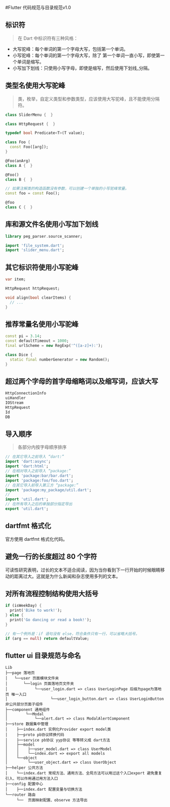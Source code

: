 #Flutter 代码规范与目录规范v1.0	

## 标识符
> 在 Dart 中标识符有三种风格：  

+ 大写驼峰：每个单词的第一个字母大写，包括第一个单词。
+ 小写驼峰：每个单词的第一个字母大写，除了 第一个单词一直小写，即使第一个单词是缩写。
+ 小写加下划线：只使用小写字母，即使是缩写，然后使用下划线_分隔。

## 类型名使用大写驼峰 
> 类，枚举，自定义类型和参数类型，应该使用大写驼峰，且不能使用分隔符。    

```dart
class SliderMenu {  }

class HttpRequest {  }

typedef bool Predicate<T>(T value);

class Foo {
  const Foo([arg]);
}

@Foo(anArg)
class A {  }

@Foo()
class B {  }

// 如果注解类的构造函数没有参数，可以创建一个单独的小写驼峰常量。
const foo = const Foo();

@foo
class C {  }
```

## 库和源文件名使用小写加下划线   

```dart
library peg_parser.source_scanner;

import 'file_system.dart';
import 'slider_menu.dart';
```

## 其它标识符使用小写驼峰
```dart
var item;

HttpRequest httpRequest;

void align(bool clearItems) {
  // ...
}
```

## 推荐常量名使用小写驼峰  
```dart
const pi = 3.14;
const defaultTimeout = 1000;
final urlScheme = new RegExp('^([a-z]+):');

class Dice {
  static final numberGenerator = new Random();
}
```

## 超过两个字母的首字母缩略词以及缩写词，应该大写
```dart
HttpConnectionInfo
uiHandler
IOStream
HttpRequest
Id
DB
```

## 导入顺序
> 各部分内按字母顺序排序
```dart
// 在其它导入之前导入 “dart:”
import 'dart:async';
import 'dart:html';
// 在相对导入之前导入 “package:”
import 'package:bar/bar.dart';
import 'package:foo/foo.dart';
// 在其它导入前导入第三方 “package:”
import 'package:my_package/util.dart';
//
import 'util.dart';
// 在所有导入之后的单独部分指定导出
export 'util.dart';
```

## dartfmt 格式化  
官方使用 dartfmt 格式化代码。  

## 避免一行的长度超过 80 个字符 
可读性研究表明，过长的文本不适合阅读，因为当你看到下一行开始的时候眼睛移动的距离过大。这就是为什么新闻和杂志使用多列的文本。  

## 对所有流程控制结构使用大括号   
```dart
if (isWeekDay) {
  print('Bike to work!');
} else {
  print('Go dancing or read a book!');
}

// 有一个例外是：if 语句没有 else，符合条件只有一行，可以省略大括号。
if (arg == null) return defaultValue;
```

## flutter ui 目录规范与命名  
```
Lib 
├──page 落地页     
│   └──user 页面模块文件夹   
│       └──login 页面落地页文件夹 
│            └──user_login.dart => class UserLoginPage 后缀为page为落地页 唯一入口     
│                   └──user_login_button.dart => class UserLoginButton 非公共部分页面子组件   
├──component 通用组件   
│        └──Modal 
│            └──alert.dart => class ModalAlertComponent  
├──store 数据集中管理 
│    ├──index.dart 实例化Provider export model类
│    ├──proto pb协议转换代码
│    ├──service pb协议 yyp协议 等等转义成 dart方法
│    ├──model
│    │    ├──user_model.dart => class UserModel
│    │    └──index.dart => export all models
│    └──object
│         └──user_object.dart => class UserObject
├──helper 公共方法   
│    └──index.dart 常规方法、通用方法、全局方法可以用过这个入口export 避免重复引入、可以作用通过用方法入口
├──config 配置中心 
│    ├──index.dart 配置变量与切换方法  
└──router 路由 
     └──  页面映射配置、observe 方法导出
```

 